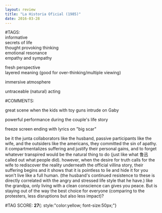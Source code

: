 ```yaml
---  
layout: review  
title: "La Historia Oficial (1985)"  
date: 2016-03-28  
---  
```

  
#TAGS:  
informative  
secrets of life  
thought provoking thinking  
emotional resonance  
empathy and sympathy  
  
fresh perspective  
layered meaning (good for over-thinking/multiple viewing)  
  
immersive atmosphere  
  
untraceable (natural) acting  
  
#COMMENTS:  
  
great scene when the kids with toy guns intrude on Gaby  
  
powerful performance during the couple's life story  
  
freeze screen ending with lyrics on "big scar"  
  
be it the junta collaborators like the husband, passive participants like the wife, and the outsiders like the americans, they committed the sin of apathy. it compartmentalizes suffering and justify their personal gains, and to forget whatever transpired would be the natural thing to do (just like what 鲁迅 called out what people did). however, when the desire for truth calls for the wife to rediscover the reality underneath the official villina story, their suffering begins and it shows that it is pointless to lie and hide it for you won't live like a full human. (the husband's continued resistence to these is directly correlated with the angry and stressed life style that he have.) like the grandpa, only living with a clean conscience can gives you peace. But is staying out of the way the best choice for everyone (comparing to the protesters, less disruptions but also less impact)?  
  
  
  
  
  
#TAG SCORE: **27**{: style:"color:yellow; font-size:50px;"}  
